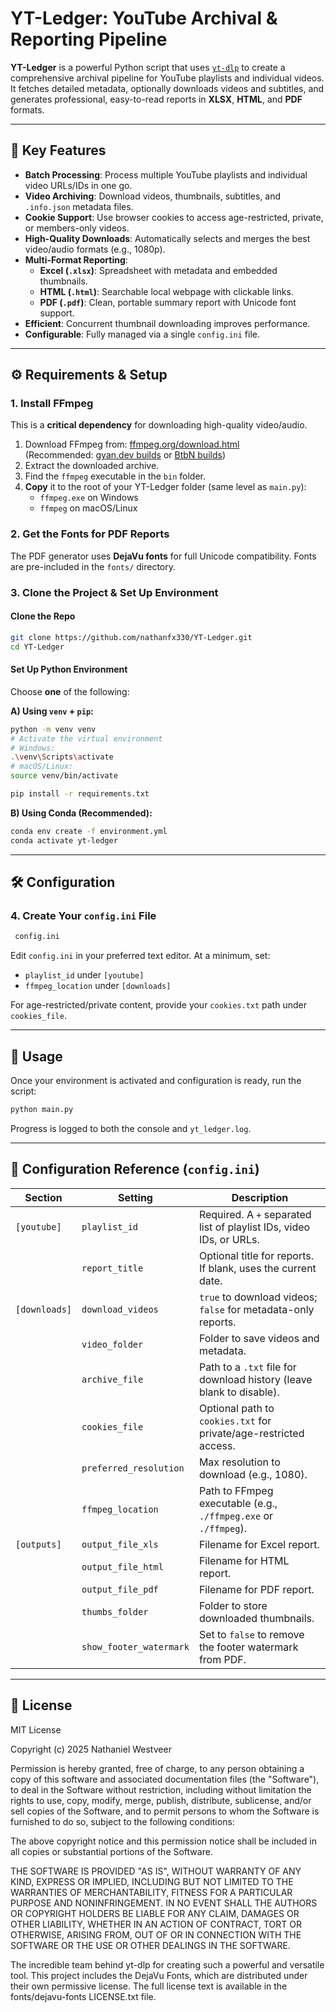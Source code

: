 # YT-Ledger: YouTube Archival & Reporting Pipeline

**YT-Ledger** is a powerful Python script that uses [`yt-dlp`](https://github.com/yt-dlp/yt-dlp) to create a comprehensive archival pipeline for YouTube playlists and individual videos. It fetches detailed metadata, optionally downloads videos and subtitles, and generates professional, easy-to-read reports in **XLSX**, **HTML**, and **PDF** formats.

---

## 🔑 Key Features

- **Batch Processing**: Process multiple YouTube playlists and individual video URLs/IDs in one go.
- **Video Archiving**: Download videos, thumbnails, subtitles, and `.info.json` metadata files.
- **Cookie Support**: Use browser cookies to access age-restricted, private, or members-only videos.
- **High-Quality Downloads**: Automatically selects and merges the best video/audio formats (e.g., 1080p).
- **Multi-Format Reporting**:
  - **Excel (`.xlsx`)**: Spreadsheet with metadata and embedded thumbnails.
  - **HTML (`.html`)**: Searchable local webpage with clickable links.
  - **PDF (`.pdf`)**: Clean, portable summary report with Unicode font support.
- **Efficient**: Concurrent thumbnail downloading improves performance.
- **Configurable**: Fully managed via a single `config.ini` file.

---

## ⚙️ Requirements & Setup

### 1. Install FFmpeg

This is a **critical dependency** for downloading high-quality video/audio.

1. Download FFmpeg from: [ffmpeg.org/download.html](https://ffmpeg.org/download.html)  
   (Recommended: [gyan.dev builds](https://www.gyan.dev/ffmpeg/builds/) or [BtbN builds](https://github.com/BtbN/FFmpeg-Builds))
2. Extract the downloaded archive.
3. Find the `ffmpeg` executable in the `bin` folder.
4. **Copy** it to the root of your YT-Ledger folder (same level as `main.py`):  
   - `ffmpeg.exe` on Windows  
   - `ffmpeg` on macOS/Linux

### 2. Get the Fonts for PDF Reports

The PDF generator uses **DejaVu fonts** for full Unicode compatibility. Fonts are pre-included in the `fonts/` directory.

### 3. Clone the Project & Set Up Environment

#### Clone the Repo

```bash
git clone https://github.com/nathanfx330/YT-Ledger.git
cd YT-Ledger
```

#### Set Up Python Environment

Choose **one** of the following:

**A) Using `venv` + `pip`:**

```bash
python -m venv venv
# Activate the virtual environment
# Windows:
.\venv\Scripts\activate
# macOS/Linux:
source venv/bin/activate

pip install -r requirements.txt
```

**B) Using Conda (Recommended):**

```bash
conda env create -f environment.yml
conda activate yt-ledger
```

---

## 🛠️ Configuration

### 4. Create Your `config.ini` File

```bash
 config.ini
```

Edit `config.ini` in your preferred text editor. At a minimum, set:

- `playlist_id` under `[youtube]`
- `ffmpeg_location` under `[downloads]`

For age-restricted/private content, provide your `cookies.txt` path under `cookies_file`.

---

## 🚀 Usage

Once your environment is activated and configuration is ready, run the script:

```bash
python main.py
```

Progress is logged to both the console and `yt_ledger.log`.

---

## 📄 Configuration Reference (`config.ini`)

| Section       | Setting                 | Description                                                          |
| ------------- | ----------------------- | -------------------------------------------------------------------- |
| `[youtube]`   | `playlist_id`           | Required. A `+` separated list of playlist IDs, video IDs, or URLs.  |
|               | `report_title`          | Optional title for reports. If blank, uses the current date.         |
| `[downloads]` | `download_videos`       | `true` to download videos; `false` for metadata-only reports.        |
|               | `video_folder`          | Folder to save videos and metadata.                                  |
|               | `archive_file`          | Path to a `.txt` file for download history (leave blank to disable). |
|               | `cookies_file`          | Optional path to `cookies.txt` for private/age-restricted access.    |
|               | `preferred_resolution`  | Max resolution to download (e.g., 1080).                             |
|               | `ffmpeg_location`       | Path to FFmpeg executable (e.g., `./ffmpeg.exe` or `./ffmpeg`).      |
| `[outputs]`   | `output_file_xls`       | Filename for Excel report.                                           |
|               | `output_file_html`      | Filename for HTML report.                                            |
|               | `output_file_pdf`       | Filename for PDF report.                                             |
|               | `thumbs_folder`         | Folder to store downloaded thumbnails.                               |
|               | `show_footer_watermark` | Set to `false` to remove the footer watermark from PDF.              |

---

## 📜 License
MIT License

Copyright (c) 2025 Nathaniel Westveer

Permission is hereby granted, free of charge, to any person obtaining a copy
of this software and associated documentation files (the "Software"), to deal
in the Software without restriction, including without limitation the rights
to use, copy, modify, merge, publish, distribute, sublicense, and/or sell
copies of the Software, and to permit persons to whom the Software is
furnished to do so, subject to the following conditions:

The above copyright notice and this permission notice shall be included in all
copies or substantial portions of the Software.

THE SOFTWARE IS PROVIDED "AS IS", WITHOUT WARRANTY OF ANY KIND, EXPRESS OR
IMPLIED, INCLUDING BUT NOT LIMITED TO THE WARRANTIES OF MERCHANTABILITY,
FITNESS FOR A PARTICULAR PURPOSE AND NONINFRINGEMENT. IN NO EVENT SHALL THE
AUTHORS OR COPYRIGHT HOLDERS BE LIABLE FOR ANY CLAIM, DAMAGES OR OTHER
LIABILITY, WHETHER IN AN ACTION OF CONTRACT, TORT OR OTHERWISE, ARISING FROM,
OUT OF OR IN CONNECTION WITH THE SOFTWARE OR THE USE OR OTHER DEALINGS IN THE
SOFTWARE.


The incredible team behind yt-dlp for creating such a powerful and versatile tool.
This project includes the DejaVu Fonts, which are distributed under their own permissive license. The full license text is available in the fonts/dejavu-fonts LICENSE.txt file.
